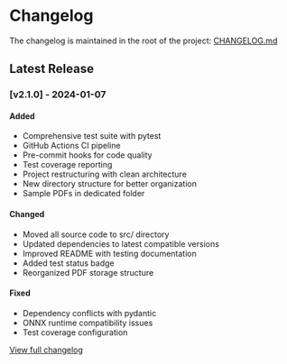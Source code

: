 # Changelog

The changelog is maintained in the root of the project: [CHANGELOG.md](https://github.com/tonykipkemboi/ollama_pdf_rag/blob/main/CHANGELOG.md)

## Latest Release

### [v2.1.0] - 2024-01-07

#### Added
- Comprehensive test suite with pytest
- GitHub Actions CI pipeline
- Pre-commit hooks for code quality
- Test coverage reporting
- Project restructuring with clean architecture
- New directory structure for better organization
- Sample PDFs in dedicated folder

#### Changed
- Moved all source code to src/ directory
- Updated dependencies to latest compatible versions
- Improved README with testing documentation
- Added test status badge
- Reorganized PDF storage structure

#### Fixed
- Dependency conflicts with pydantic
- ONNX runtime compatibility issues
- Test coverage configuration

[View full changelog](https://github.com/tonykipkemboi/ollama_pdf_rag/blob/main/CHANGELOG.md) 